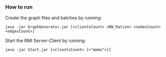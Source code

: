 ### How to run
Create the graph files and batches by running:

```
java -jar GraphGenerator.jar [<clientsCount> <RW_Ration> <nodesCount> <edgesCount>]
```

Start the RMI Server-Client by running:

```
java -jar Start.jar [<clientsCount> [<"memo">]]
```